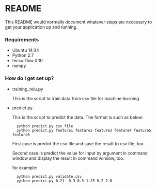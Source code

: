 # README #

This README would normally document whatever steps are necessary to get your application up and running.

### Requirements ###

* Ubuntu 14.04
* Python 2.7
* tensorflow 0.10
* numpy


### How do I get set up? ###

* training_relu.py

    This is the script to train data from csv file for machine learning.

* predict.py

    This is the script to predict the data. The format is such as below:

        python predict.py csv_file
        python predict.py feature1 feature2 feature3 feature4 feature5 feature6

    First case is predict the csv file and save the result to csv file, too.

    Second case is predict the value for input by argument in command window and display the result in command window, too.

    for example:

        python predict.py validate.csv
        python predict.py 0.21 -0.3 0.5 1.25 0.2 2.0
